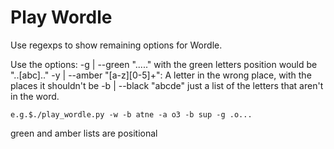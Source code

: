 # Play Wordle

Use regexps to show remaining options for Wordle.

Use the options:
    -g | --green "....." with the green letters
                         position would be "..[abc].."
    -y | --amber "[a-z][0-5]+": A letter in the wrong place, with the places it 
                         shouldn't be
    -b | --black "abcde" just a list of the letters that aren't in the word.

    e.g.$./play_wordle.py -w -b atne -a o3 -b sup -g .o... 
green and amber lists are positional
